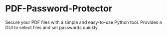 # PDF-Password-Protector
Secure your PDF files with a simple and easy-to-use Python tool. Provides a GUI to select files and set passwords quickly.
